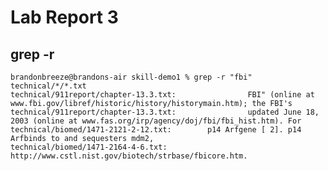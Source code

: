 # Lab Report 3

## grep -r


    brandonbreeze@brandons-air skill-demo1 % grep -r "fbi" technical/*/*.txt
    technical/911report/chapter-13.3.txt:                FBI" (online at www.fbi.gov/libref/historic/history/historymain.htm); the FBI's
    technical/911report/chapter-13.3.txt:                updated June 18, 2003 (online at www.fas.org/irp/agency/doj/fbi/fbi_hist.htm). For
    technical/biomed/1471-2121-2-12.txt:        p14 Arfgene [ 2]. p14 Arfbinds to and sequesters mdm2,
    technical/biomed/1471-2164-4-6.txt:        http://www.cstl.nist.gov/biotech/strbase/fbicore.htm.


